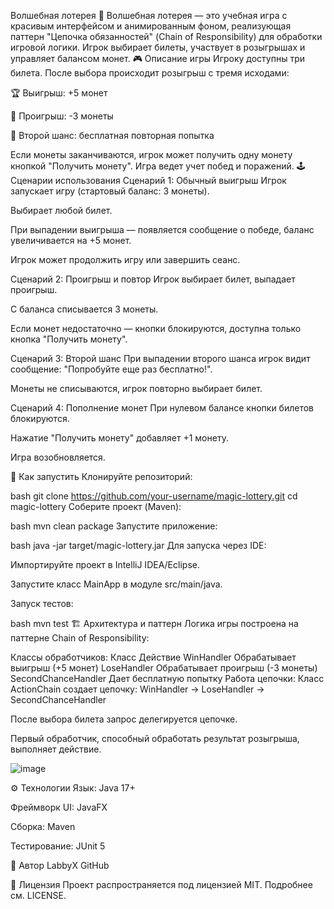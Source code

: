 Волшебная лотерея 🎰
Волшебная лотерея — это учебная игра с красивым интерфейсом и анимированным фоном, реализующая паттерн "Цепочка обязанностей" (Chain of Responsibility) для обработки игровой логики. Игрок выбирает билеты, участвует в розыгрышах и управляет балансом монет.
🎮 Описание игры
Игроку доступны три билета. После выбора происходит розыгрыш с тремя исходами:

🏆 Выигрыш: +5 монет

💸 Проигрыш: -3 монеты

🔄 Второй шанс: бесплатная повторная попытка

Если монеты заканчиваются, игрок может получить одну монету кнопкой "Получить монету". Игра ведет учет побед и поражений.
🕹️ Сценарии использования
Сценарий 1: Обычный выигрыш
Игрок запускает игру (стартовый баланс: 3 монеты).

Выбирает любой билет.

При выпадении выигрыша — появляется сообщение о победе, баланс увеличивается на +5 монет.

Игрок может продолжить игру или завершить сеанс.

Сценарий 2: Проигрыш и повтор
Игрок выбирает билет, выпадает проигрыш.

С баланса списывается 3 монеты.

Если монет недостаточно — кнопки блокируются, доступна только кнопка "Получить монету".

Сценарий 3: Второй шанс
При выпадении второго шанса игрок видит сообщение: "Попробуйте еще раз бесплатно!".

Монеты не списываются, игрок повторно выбирает билет.

Сценарий 4: Пополнение монет
При нулевом балансе кнопки билетов блокируются.

Нажатие "Получить монету" добавляет +1 монету.

Игра возобновляется.

🚀 Как запустить
Клонируйте репозиторий:

bash
git clone https://github.com/your-username/magic-lottery.git
cd magic-lottery
Соберите проект (Maven):

bash
mvn clean package
Запустите приложение:

bash
java -jar target/magic-lottery.jar
Для запуска через IDE:

Импортируйте проект в IntelliJ IDEA/Eclipse.

Запустите класс MainApp в модуле src/main/java.

Запуск тестов:

bash
mvn test
🏗️ Архитектура и паттерн
Логика игры построена на паттерне Chain of Responsibility:

Классы обработчиков:
Класс	Действие
WinHandler	Обрабатывает выигрыш (+5 монет)
LoseHandler	Обрабатывает проигрыш (-3 монеты)
SecondChanceHandler	Дает бесплатную попытку
Работа цепочки:
Класс ActionChain создает цепочку:
WinHandler → LoseHandler → SecondChanceHandler

После выбора билета запрос делегируется цепочке.

Первый обработчик, способный обработать результат розыгрыша, выполняет действие.

![image](https://github.com/user-attachments/assets/ab9a375f-7da2-40f7-9b1e-099c3b799a08)

⚙️ Технологии
Язык: Java 17+

Фреймворк UI: JavaFX

Сборка: Maven

Тестирование: JUnit 5

👤 Автор
LabbyX
GitHub

📜 Лицензия
Проект распространяется под лицензией MIT.
Подробнее см. LICENSE.
